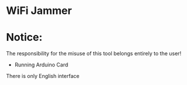 # WiFi Jammer

# Notice:
The responsibility for the misuse of this tool belongs entirely to the user!

- Running Arduino Card

There is only English interface

